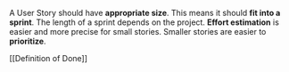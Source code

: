 A User Story should have **appropriate size**.
This means it should **fit into a sprint**. The length of a sprint depends on the project.
**Effort estimation** is easier and more precise for small stories.
Smaller stories are easier to **prioritize**.

[[Definition of Done]]